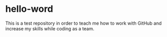 # hello-word
This is a test repository in order to teach me how to work with GitHub and increase my skills while coding as a team.
